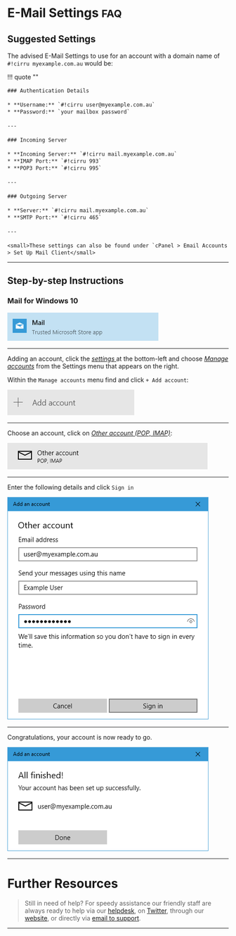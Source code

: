 # E-Mail Settings <small>FAQ</small>

## Suggested Settings

The advised E-Mail Settings to use for an account with a domain name of `#!cirru myexample.com.au` would be:

!!! quote ""

    ### Authentication Details

    * **Username:** `#!cirru user@myexample.com.au`
    * **Password:** `your mailbox password`

    ---

    ### Incoming Server

    * **Incoming Server:** `#!cirru mail.myexample.com.au`
    * **IMAP Port:** `#!cirru 993`
    * **POP3 Port:** `#!cirru 995`

    ---

    ### Outgoing Server

    * **Server:** `#!cirru mail.myexample.com.au`
    * **SMTP Port:** `#!cirru 465`

    ---

    <small>These settings can also be found under `cPanel > Email Accounts > Set Up Mail Client</small>


---

## Step-by-step Instructions

### Mail for Windows 10

![Windows 10 Mail](/img/mail/win10_mail/Mail_app_in_startmenu.png)

---

Adding an account, click the [*settings <i class="fa fa-cog fa-lg"></i>*](/img/mail/win10_mail/Mail_settings-cog.png) at the bottom-left 
and choose [*Manage accounts*](/img/mail/win10_mail/Mail_SettingsMenu_Manage-accounts_hl.png) from the Settings menu that appears on the right.

Within the `Manage accounts` menu find and click `+ Add account`:

[![+ Add account](/img/mail/win10_mail/Mail_Settings_Manage-AccountsMenu_Add-account_button.png)](/img/mail/win10_mail/Mail_Settings_Manage-AccountsMenu_Add-account.png)

---

Choose an account, click on [*Other account (POP, IMAP)*](/img/mail/win10_mail/Mail_Settings_Manage-Accounts_Add-accountMenu_Other-accountPOP-IMAP.png):

[![Other account (POP, IMAP)](/img/mail/win10_mail/Mail_Settings_Manage-Accounts_Add-accountMenu_Other-accountPOP-IMAP_button.png)](/img/mail/win10_mail/Mail_Settings_Manage-Accounts_Add-accountMenu_Other-accountPOP-IMAP.png)

---

Enter the following details and click `Sign in`

[![E-Mail details](/img/mail/win10_mail/Mail_Settings_Manage-Accounts_Add-account_Other-accountPOP-IMAP_solo.png)](/img/mail/win10_mail/Mail_Settings_Manage-Accounts_Add-account_Other-accountPOP-IMAP_combo.png)

---

Congratulations, your account is now ready to go.

[![All finished! Your account has been set up successfully.](/img/mail/win10_mail/Mail_Settings_Manage-Accounts_Add-account_Other-accountPOP-IMAP_All-finished_solo.png)](/img/mail/win10_mail/Mail_Settings_Manage-Accounts_Add-account_Other-accountPOP-IMAP_All-finished.png)

---

# Further Resources

> Still in need of help? For speedy assistance our friendly staff are always ready to help via our [helpdesk](https://helpdesk.hostnetworks.com.au/core/), on [Twitter](https://twitter.com/HostNetworks), through our [website](https://hostnetworks.com.au/), or directly via [email to support](/contact/).

---

